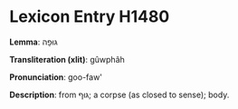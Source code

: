 # Lexicon Entry H1480

**Lemma**: גּוּפָה

**Transliteration (xlit)**: gûwphâh

**Pronunciation**: goo-faw'

**Description**:
from גּוּף; a corpse (as closed to sense); body.

